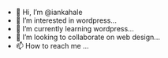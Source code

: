 - 👋 Hi, I’m @iankahale
- 👀 I’m interested in wordpress...
- 🌱 I’m currently learning wordpress...
- 💞️ I’m looking to collaborate on web design...
- 📫 How to reach me ...

<!---
iankahale/iankahale is a ✨ special ✨ repository because its `README.md` (this file) appears on your GitHub profile.
You can click the Preview link to take a look at your changes.
--->
